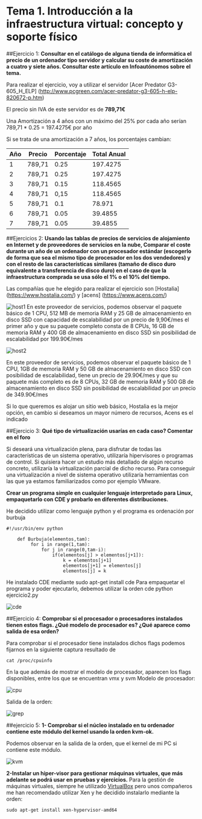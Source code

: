 # Tema 1. Introducción a la infraestructura virtual: concepto y soporte físico

##Ejercicio 1:
**Consultar en el catálogo de alguna tienda de informática el precio de un ordenador tipo servidor y calcular su coste de amortización a cuatro y siete años. Consultar este artículo en Infoautónomos sobre el tema.**

Para realizar el ejercicio, voy a utilizar el servidor [Acer Predator G3-605_H_ELP] (http://www.pcgreen.com/acer-predator-g3-605-h-elp-820672-p.htm)

El precio sin IVA de este servidor es de **789,71€**

Una Amortización a 4 años con un máximo del 25% por cada año serían 789,71 * 0.25 = 197.4275€ por año

Si se trata de una amortización a 7 años, los porcentajes cambian:

|    Año     |   Precio   | Porcentaje | Total Anual |
| ---------- | ---------- | ---------- | ----------- |
|    1       |  789,71    |    0.25    |  197.4275   |
|    2       |  789,71    |    0.25    |  197.4275   |
|    3       |  789,71    |    0.15    |  118.4565   |
|    4       |  789,71    |    0,15    |  118.4565   |
|    5       |  789,71    |    0.1     |   78.971    |
|    6       |  789,71    |    0.05    |   39.4855   |
|    7       |  789,71    |    0.05    |   39.4855   |


##Ejercicios 2:
**Usando las tablas de precios de servicios de alojamiento en Internet y de proveedores de servicios en la nube, Comparar el coste durante un año de un ordenador con un procesador estándar (escogerlo de forma que sea el mismo tipo de procesador en los dos vendedores) y con el resto de las características similares (tamaño de disco duro equivalente a transferencia de disco duro) en el caso de que la infraestructura comprada se usa sólo el 1% o el 10% del tiempo.** 

Las compañías que he elegido para realizar el ejercicio son [Hostalia] (https://www.hostalia.com/) y [acens] (https://www.acens.com/)

![host1](https://www.dropbox.com/s/1mveb1r2izzicha/hostalia.png?dl=1)
En este proveedor de servicios, podemos observar el paquete básico de 1 CPU, 512 MB de memoria RAM y 25 GB de almacenamiento en disco SSD con capacidad de escalabilidad por un precio de 9,90€/mes el primer año y que su paquete completo consta de 8 CPUs, 16 GB de memoria RAM y 400 GB de almacenamiento en disco SSD sin posibilidad de escalabilidad por 199.90€/mes

![host2](https://www.dropbox.com/s/25ulm87aymi5cqz/acens.png?dl=1)


En este proveedor de servicios, podemos observar el paquete básico de 1 CPU, 1GB de memoria RAM y 50 GB de almacenamiento en disco SSD con posibilidad de escalabilidad, tiene un precio de 29.90€/mes y que su paquete más completo es de 8 CPUs, 32 GB de memoria RAM y 500 GB de almacenamiento en disco SSD sin posibilidad de escalabilidad por un precio de 349.90€/mes

Si lo que queremos es alojar un sitio web básico, Hostalia es la mejor opción, en cambio si deseamos un mayor número de recursos, Acens es el indicado

##Ejercicio 3:
**Qué tipo de virtualización usarías en cada caso? Comentar en el foro**

Si deseará una virtualización plena, para disfrutar de todas las características de un sistema operativo, utilizaría  hipervisores o programas de control. Si quisiera hacer un estudio más detallado de algún recurso concreto, utilizaría la virtualización parcial de dicho recurso. Para conseguir una virtualización a nivel de sistema operativo utilizaría herramientas con las que ya estamos familiarizados como por ejemplo VMware.

**Crear un programa simple en cualquier lenguaje interpretado para Linux, empaquetarlo con CDE y probarlo en diferentes distribuciones.**

He decidido utilizar como lenguaje python y el programa es ordenación por burbuja
```
#!/usr/bin/env python

	def Burbuja(elementos,tam):
   		 for i in range(1,tam):
   		     for j in range(0,tam-i):
   		         if(elementos[j] > elementos[j+1]):
   		             k = elementos[j+1]
   		             elementos[j+1] = elementos[j]
   		             elementos[j] = k
```

He instalado CDE mediante sudo apt-get install cde
Para empaquetar el programa y poder ejecutarlo, debemos utilizar la orden cde python ejercicio2.py


![cde](https://www.dropbox.com/s/hui1qnjavnr2jeu/cde.png?dl=1)


##Ejercicio 4:
**Comprobar si el procesador o procesadores instalados tienen estos flags. ¿Qué modelo de procesador es? ¿Qué aparece como salida de esa orden?**

Para comprobar si el procesador tiene instalados dichos flags podemos fijarnos en la siguiente captura resultado de 

```
cat /proc/cpuinfo
```
En la que además de mostrar el modelo de procesador, aparecen los flags disponibles, entre los que se encuentran vmx y svm
Modelo de procesador: 


![cpu](https://www.dropbox.com/s/i8dog6cd9uqhnco/cpu_info.png?dl=1)

Salida de la orden: 

![grep](https://www.dropbox.com/s/7txdc5fi6d2k7sp/flags.png?dl=1)


##ejercicio 5:
**1- Comprobar si el núcleo instalado en tu ordenador contiene este módulo del kernel usando la orden kvm-ok.**

Podemos observar en la salida de la orden, que el kernel de mi PC si contiene este módulo. 

![kvm](https://www.dropbox.com/s/sjtu2ao6jfxq7ch/kvm.png?dl=1)

**2-Instalar un hiper-visor para gestionar máquinas virtuales, que más adelante se podrá usar en pruebas y ejercicios.**
Para la gestión de máquinas virtuales, siempre he utilizado [VirtualBox](https://www.virtualbox.org/) pero unos compañeros me han recomendado utilizar Xen y he decidido instalarlo mediante la orden:
```
sudo apt-get install xen-hypervisor-amd64
```












